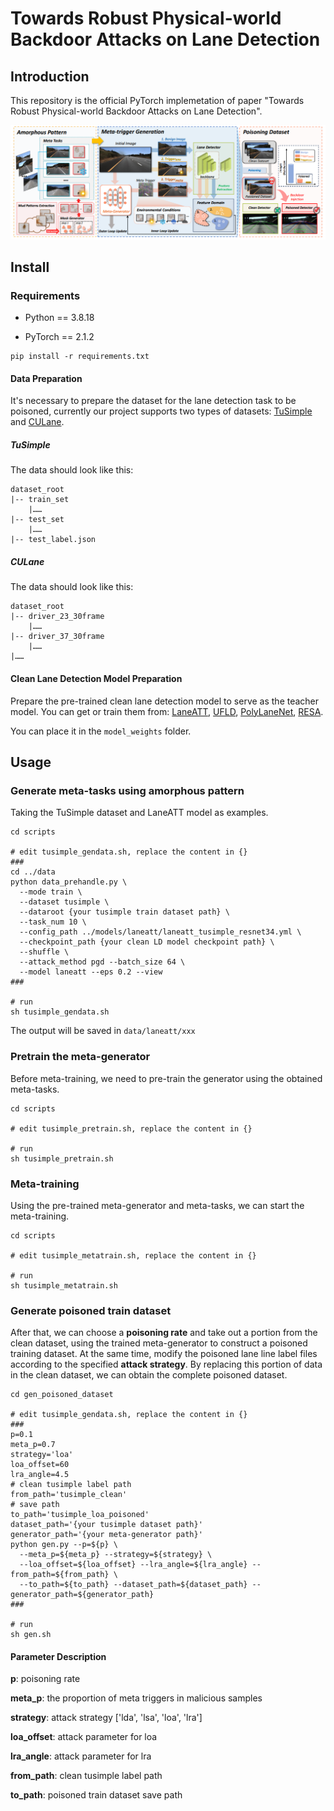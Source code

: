 # Towards Robust Physical-world Backdoor Attacks on Lane Detection

## Introduction

This repository is the official PyTorch implemetation of paper "Towards Robust Physical-world Backdoor Attacks on Lane Detection".

![overview](src/overview.jpg)

## Install

### Requirements

* Python == 3.8.18

* PyTorch == 2.1.2

```shell
pip install -r requirements.txt
```

#### Data Preparation

It's necessary to prepare the dataset for the lane detection task to be poisoned, currently our project supports two types of datasets: [TuSimple](https://github.com/TuSimple/tusimple-benchmark/tree/master/doc/lane_detection) and [CULane](https://xingangpan.github.io/projects/CULane.html).

##### TuSimple 

The data should look like this:

```
dataset_root
|-- train_set
	|……
|-- test_set
	|……
|-- test_label.json
```

##### CULane

The data should look like this:

```
dataset_root
|-- driver_23_30frame
	|……
|-- driver_37_30frame
	|……
|……
```

#### Clean Lane Detection Model Preparation

Prepare the pre-trained clean lane detection model to serve as the teacher model. You can get or train them from: [LaneATT](https://github.com/lucastabelini/LaneATT), [UFLD](https://github.com/cfzd/Ultra-Fast-Lane-Detection-v2), [PolyLaneNet](https://github.com/lucastabelini/PolyLaneNet), [RESA](https://github.com/ZJULearning/resa/tree/main).

You can place it in the `model_weights` folder.

## Usage

### Generate meta-tasks using amorphous pattern

Taking the TuSimple dataset and LaneATT model as examples.

```shell
cd scripts

# edit tusimple_gendata.sh, replace the content in {}
###
cd ../data
python data_prehandle.py \
  --mode train \
  --dataset tusimple \
  --dataroot {your tusimple train dataset path} \
  --task_num 10 \
  --config_path ../models/laneatt/laneatt_tusimple_resnet34.yml \
  --checkpoint_path {your clean LD model checkpoint path} \
  --shuffle \
  --attack_method pgd --batch_size 64 \
  --model laneatt --eps 0.2 --view
###

# run
sh tusimple_gendata.sh
```

The output will be saved in `data/laneatt/xxx` 

### Pretrain the meta-generator

Before meta-training, we need to pre-train the generator using the obtained meta-tasks.

```shell
cd scripts

# edit tusimple_pretrain.sh, replace the content in {}

# run
sh tusimple_pretrain.sh
```

### Meta-training

Using the pre-trained meta-generator and meta-tasks, we can start the meta-training.

```shell
cd scripts

# edit tusimple_metatrain.sh, replace the content in {}

# run
sh tusimple_metatrain.sh
```

### Generate poisoned train dataset

After that, we can choose a **poisoning rate** and take out a portion from the clean dataset, using the trained meta-generator to construct a poisoned training dataset. At the same time, modify the poisoned lane line label files according to the specified **attack strategy**. By replacing this portion of data in the clean dataset, we can obtain the complete poisoned dataset.

```shell
cd gen_poisoned_dataset

# edit tusimple_gendata.sh, replace the content in {}
###
p=0.1
meta_p=0.7
strategy='loa'
loa_offset=60
lra_angle=4.5
# clean tusimple label path
from_path='tusimple_clean'
# save path
to_path='tusimple_loa_poisoned'
dataset_path='{your tusimple dataset path}'
generator_path='{your meta-generator path}'
python gen.py --p=${p} \
  --meta_p=${meta_p} --strategy=${strategy} \
  --loa_offset=${loa_offset} --lra_angle=${lra_angle} --from_path=${from_path} \
  --to_path=${to_path} --dataset_path=${dataset_path} --generator_path=${generator_path}
###

# run
sh gen.sh
```

#### Parameter Description

**p**: poisoning rate

**meta_p**: the proportion of meta triggers in malicious samples

**strategy**: attack strategy ['lda', 'lsa', 'loa', 'lra']

**loa_offset**: attack parameter for loa

**lra_angle**: attack parameter for lra

**from_path**: clean tusimple label path

**to_path**: poisoned train dataset save path

